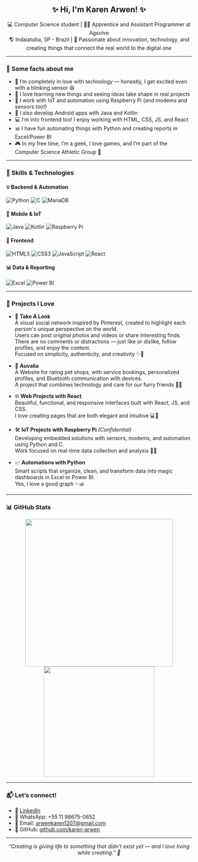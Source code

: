 <h2 align="center">✨ Hi, I'm Karen Arwen! ✨</h2>

<p align="center">
  💻 Computer Science student | 👩‍💻 Apprentice and Assistant Programmer at Agsolve <br>
  🌎 Indaiatuba, SP - Brazil | 🚀 Passionate about innovation, technology, and creating things that connect the real world to the digital one
</p>

---

### 🧸 Some facts about me

- 💜 I’m completely in love with technology — honestly, I get excited even with a blinking sensor 😆  
- 🌟 I love learning new things and seeing ideas take shape in real projects
- 🤖 I work with IoT and automation using Raspberry Pi (and modems and sensors too!)
- 📱 I also develop Android apps with Java and Kotlin
- 💻 I’m into frontend too! I enjoy working with HTML, CSS, JS, and React
- 📊 I have fun automating things with Python and creating reports in Excel/Power BI
- 🎮 In my free time, I’m a geek, I love games, and I’m part of the Computer Science Athletic Group 💙

---

### 🧰 Skills & Technologies

#### 💡 Backend & Automation
![Python](https://img.shields.io/badge/-Python-333?style=flat&logo=python)
![C](https://img.shields.io/badge/-C-333?style=flat&logo=c)
![MariaDB](https://img.shields.io/badge/-MariaDB-333?style=flat&logo=mariadb)

#### 🤖 Mobile & IoT
![Java](https://img.shields.io/badge/-Java-333?style=flat&logo=java)
![Kotlin](https://img.shields.io/badge/-Kotlin-333?style=flat&logo=kotlin)
![Raspberry Pi](https://img.shields.io/badge/-RaspberryPi-333?style=flat&logo=raspberry-pi)

#### 🎨 Frontend
![HTML5](https://img.shields.io/badge/-HTML5-333?style=flat&logo=html5)
![CSS3](https://img.shields.io/badge/-CSS3-333?style=flat&logo=css3)
![JavaScript](https://img.shields.io/badge/-JavaScript-333?style=flat&logo=javascript)
![React](https://img.shields.io/badge/-React-333?style=flat&logo=react)

#### 📊 Data & Reporting
![Excel](https://img.shields.io/badge/-Excel-333?style=flat&logo=microsoft-excel)
![Power BI](https://img.shields.io/badge/-PowerBI-333?style=flat&logo=powerbi)

---

### 💖 Projects I Love

- 🌟 **Take A Look**  
  A visual social network inspired by Pinterest, created to highlight each person's unique perspective on the world.  
  Users can post original photos and videos or share interesting finds. There are no comments or distractions — just like or dislike, follow profiles, and enjoy the content.  
  Focused on simplicity, authenticity, and creativity ✨📸

- 🐾 **Auvalia**  
  A Website for rating pet shops, with service bookings, personalized profiles, and Bluetooth communication with devices.  
  A project that combines technology and care for our furry friends 🐶🐱

- 🌐 **Web Projects with React**  
  Beautiful, functional, and responsive interfaces built with React, JS, and CSS.  
  I love creating pages that are both elegant and intuitive 💻🎨

- 🛠️ **IoT Projects with Raspberry Pi** *(Confidential)*  
  Developing embedded solutions with sensors, modems, and automation using Python and C.  
  Work focused on real-time data collection and analysis 📡🔧

- 📈 **Automations with Python**  
  Smart scripts that organize, clean, and transform data into magic dashboards in Excel or Power BI.  
  Yes, I love a good graph ✨📊

---

### 📊 GitHub Stats

<p align="center">
  <img src="https://github-readme-stats.vercel.app/api?username=karen-arwen&show_icons=true&theme=tokyonight" width="400"/>
  <img src="https://github-readme-stats.vercel.app/api/top-langs/?username=karen-arwen&layout=compact&theme=tokyonight" width="300"/>
</p>

---

### 📬 Let’s connect!

- 💼 [LinkedIn](https://br.linkedin.com/in/karenarwen)
- 📱 WhatsApp: +55 11 98675-0652
- 📧 Email: arwenkaren1207@gmail.com
- 🐙 GitHub: [github.com/karen-arwen](https://github.com/karen-arwen)

---

<p align="center"><i>“Creating is giving life to something that didn’t exist yet — and I love living while creating.” 💜</i></p>
